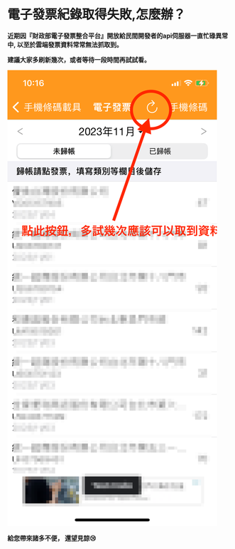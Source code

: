 # 電子發票紀錄取得失敗,怎麼辦？

**近期因『財政部電子發票整合平台』開放給民間開發者的api伺服器一直忙碌異常中, 以至於雲端發票資料常常無法抓取到。**

&#x20;**建議大家多刷新幾次，或者等待一段時間再試試看。**

![list](.gitbook/assets/einvoice-retry.PNG)

**給您帶來諸多不便， 還望見諒😢**
